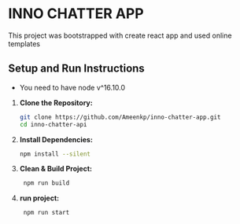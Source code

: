 # INNO CHATTER APP

This project was bootstrapped with create react app and used online templates

## Setup and Run Instructions

- You need to have node v^16.10.0

1. **Clone the Repository:**
   ```bash
   git clone https://github.com/Ameenkp/inno-chatter-app.git
   cd inno-chatter-api
   ```
2. **Install Dependencies:**
   ```bash
   npm install --silent
   ```
3. **Clean & Build Project:**
   ```bash
    npm run build
   ```
4. **run project:**
   ```bash
    npm run start
   ```
